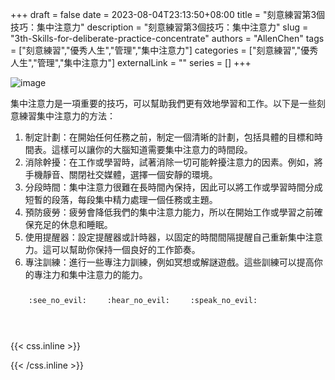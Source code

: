 +++ 
draft = false
date = 2023-08-04T23:13:50+08:00
title = "刻意練習第3個技巧：集中注意力"
description = "刻意練習第3個技巧：集中注意力"
slug = "3th-Skills-for-deliberate-practice-concentrate"
authors = "AllenChen"
tags = ["刻意練習","優秀人生","管理","集中注意力"]
categories = ["刻意練習","優秀人生","管理","集中注意力"]
externalLink = ""
series = []
+++

![image](/images/post/A-rabbit-with-big-blue-eyes-using-concentrate-skills-with-Van-Gogh-style.jpeg)

集中注意力是一項重要的技巧，可以幫助我們更有效地學習和工作。以下是一些刻意練習集中注意力的方法：

1. 制定計劃：在開始任何任務之前，制定一個清晰的計劃，包括具體的目標和時間表。這樣可以讓你的大腦知道需要集中注意力的時間段。
2. 消除幹擾：在工作或學習時，試著消除一切可能幹擾注意力的因素。例如，將手機靜音、關閉社交媒體，選擇一個安靜的環境。
3. 分段時間：集中注意力很難在長時間內保持，因此可以將工作或學習時間分成短暫的段落，每段集中精力處理一個任務或主題。
4. 預防疲勞：疲勞會降低我們的集中注意力能力，所以在開始工作或學習之前確保充足的休息和睡眠。
5. 使用提醒器：設定提醒器或計時器，以固定的時間間隔提醒自己重新集中注意力。這可以幫助你保持一個良好的工作節奏。
6. 專注訓練：進行一些專注力訓練，例如冥想或解謎遊戲。這些訓練可以提高你的專注力和集中注意力的能力。

<p><span class="nowrap"><span class="emojify">🙈</span> <code>:see_no_evil:</code></span>  <span class="nowrap"><span class="emojify">🙉</span> <code>:hear_no_evil:</code></span>  <span class="nowrap"><span class="emojify">🙊</span> <code>:speak_no_evil:</code></span></p>
<br>
    

{{< css.inline >}}
<style>
.emojify {
	font-family: Apple Color Emoji, Segoe UI Emoji, NotoColorEmoji, Segoe UI Symbol, Android Emoji, EmojiSymbols;
	font-size: 2rem;
	vertical-align: middle;
}
@media screen and (max-width:650px) {
  .nowrap {
    display: block;
    margin: 25px 0;
  }
}
</style>
{{< /css.inline >}}
